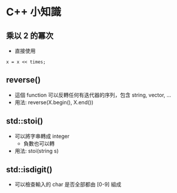# C++ 小知識

## 乘以 2 的冪次
- 直接使用
```C++=
x = x << times;
```
## reverse()
- 這個 function 可以反轉任何有迭代器的序列，包含 string, vector, ...
- 用法: reverse(X.begin(), X.end())

## std::stoi()
- 可以將字串轉成 integer
    - 負數也可以轉
- 用法: stoi(string s)

## std::isdigit()
- 可以檢查輸入的 char 是否全部都由 [0-9] 組成